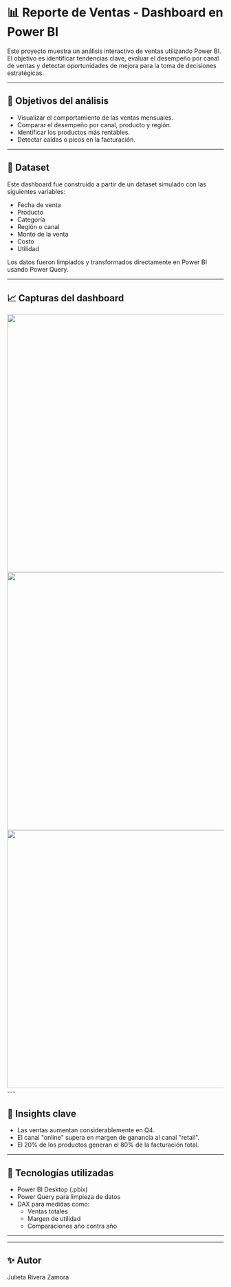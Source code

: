 # 📊 Reporte de Ventas - Dashboard en Power BI

Este proyecto muestra un análisis interactivo de ventas utilizando Power BI. El objetivo es identificar tendencias clave, evaluar el desempeño por canal de ventas y detectar oportunidades de mejora para la toma de decisiones estratégicas.

---

## 📌 Objetivos del análisis

- Visualizar el comportamiento de las ventas mensuales.
- Comparar el desempeño por canal, producto y región.
- Identificar los productos más rentables.
- Detectar caídas o picos en la facturación.

---

## 🧩 Dataset

Este dashboard fue construido a partir de un dataset simulado con las siguientes variables:

- Fecha de venta  
- Producto  
- Categoría  
- Región o canal  
- Monto de la venta  
- Costo  
- Utilidad  

Los datos fueron limpiados y transformados directamente en Power BI usando Power Query.

---

## 📈 Capturas del dashboard

<img src="imagenes_dashboard/forbes1.png" width="600">
<img src="imagenes_dashboard/forbes2.png" width="600">
<img src="imagenes_dashboard/forbes3.png" width="600">
---

## 🧠 Insights clave

- Las ventas aumentan considerablemente en Q4.
- El canal "online" supera en margen de ganancia al canal "retail".
- El 20% de los productos generan el 80% de la facturación total.

---

## 🔧 Tecnologías utilizadas

- Power BI Desktop (.pbix)
- Power Query para limpieza de datos
- DAX para medidas como:
  - Ventas totales
  - Margen de utilidad
  - Comparaciones año contra año

---



---

## ✨ Autor

Julieta Rivera Zamora  

